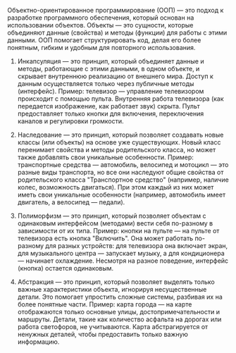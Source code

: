 Объектно-ориентированное программирование (ООП) — это подход к разработке программного обеспечения, который основан на использовании объектов. Объекты — это сущности, которые объединяют данные (свойства) и методы (функции) для работы с этими данными. ООП помогает структурировать код, делая его более понятным, гибким и удобным для повторного использования.

1. Инкапсуляция — это принцип, который объединяет данные и методы, работающие с этими данными, в одном объекте, и скрывает внутреннюю реализацию от внешнего мира. Доступ к данным осуществляется только через публичные методы (интерфейс).
Пример: телевизор — управление телевизором происходит с помощью пульта. Внутренняя работа телевизора (как передается изображение, как работает звук) скрыта. Пульт предоставляет только кнопки для включения, переключения каналов и регулировки громкости. 

2. Наследование — это принцип, который позволяет создавать новые классы (или объекты) на основе уже существующих. Новый класс перенимает свойства и методы родительского класса, но может также добавлять свои уникальные особенности.
Пример: транспортные средства — автомобиль, велосипед и мотоцикл — это разные виды транспорта, но все они наследуют общие свойства от родительского класса "Транспортное средство" (например, наличие колес, возможность двигаться). При этом каждый из них может иметь свои уникальные особенности (например, автомобиль имеет двигатель, а велосипед — педали).

3. Полиморфизм — это принцип, который позволяет объектам с одинаковым интерфейсом (методами) вести себя по-разному в зависимости от их типа.
Пример: кнопки на пульте — на пульте от телевизора есть кнопка "Включить". Она может работать по-разному для разных устройств: для телевизора она включает экран, для музыкального центра — запускает музыку, а для кондиционера — начинает охлаждение. Несмотря на разное поведение, интерфейс (кнопка) остается одинаковым.

4. Абстракция — это принцип, который позволяет выделять только важные характеристики объекта, игнорируя несущественные детали. Это помогает упростить сложные системы, разбивая их на более понятные части.
Пример: карта города — на карте отображаются только основные улицы, достопримечательности и маршруты. Детали, такие как количество асфальта на дорогах или работа светофоров, не учитываются. Карта абстрагируется от ненужных деталей, чтобы предоставить только важную информацию.
